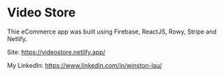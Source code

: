 # Video Store
Thie eCommerce app was built using Firebase, ReactJS, Rowy, Stripe and Netlify.

Site: https://videostore.netlify.app/

My LinkedIn: https://www.linkedin.com/in/winston-lau/